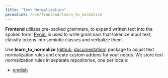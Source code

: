 ```yaml
---
title: "Text Normalization"
permalink: /use/frontend/learn_to_normalize
---
```


**Frontend** utilizes pre-packed grammars,
to expand written text into the spoken form.
[Pynini](https://www.openfst.org/twiki/bin/view/GRM/Pynini)
is used to write grammars that tokenize input text,
classify tokens into semiotic classes and verbalize them.

Use **learn_to_normalize**
([github](https://github.com/balacoon/learn_to_normalize), 
[documentation](../../../packages_docs/learn_to_normalize/index.html))
package to adjust text normalization rules and create custom addons for your needs.
We store text normalization rules in separate repositories, one per locale:

- [english](https://github.com/balacoon/en_us_normalization)
